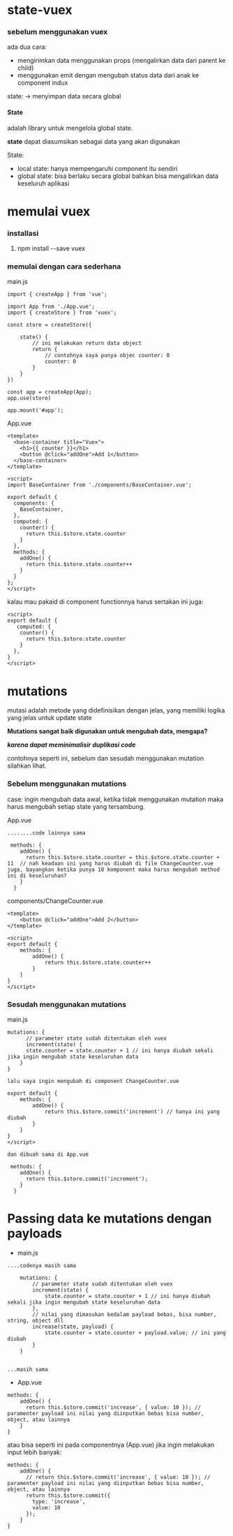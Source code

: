 # state-vuex

### sebelum menggunakan vuex
ada dua cara:
- mengirimkan data menggunakan props (mengalirkan data dari parent ke child)
- menggunakan emit dengan mengubah status data dari anak ke component indux

state: -> menyimpan data secara global

#### State
adalah library untuk mengelola global state.

**state** dapat diasumsikan sebagai data yang akan digunakan

State:
- local state: hanya mempengaruhi component itu sendiri
- global state: bisa berlaku secara global bahkan bisa mengalirkan data keseluruh aplikasi


# memulai vuex
### installasi
1. npm install --save vuex

### memulai dengan cara sederhana

main.js

```
import { createApp } from 'vue';

import App from './App.vue';
import { createStore } from 'vuex';

const store = createStore({

    state() {
        // ini melakukan return data object
        return {
            // contohnya saya punya objec counter: 0
            counter: 0
        }
    }
})

const app = createApp(App);
app.use(store)

app.mount('#app');
```

App.vue

```
<template>
  <base-container title="Vuex">
    <h1>{{ counter }}</h1>
    <button @click="addOne">Add 1</button>
  </base-container>
</template>

<script>
import BaseContainer from './components/BaseContainer.vue';

export default {
  components: {
    BaseContainer,
  },
  computed: {
    counter() {
      return this.$store.state.counter
    }
  },
  methods: {
    addOne() {
      return this.$store.state.counter++
    }
  }
};
</script>
```

kalau mau pakaid di component functionnya harus sertakan ini juga:

```
<script>
export default {
   computed: {
    counter() {
      return this.$store.state.counter
    }
  },
}
</script>
```

# mutations
mutasi adalah metode yang didefinisikan dengan jelas, yang memiliki logika yang jelas untuk update state

**Mutations sangat baik digunakan untuk mengubah data, mengapa?**

***karena dapat meminimalisir duplikasi code***

contohnya seperti ini, sebelum dan sesudah menggunakan mutation silahkan lihat.

### Sebelum menggunakan mutations

case:
ingin mengubah data awal, ketika tidak menggunakan mutation maka harus mengubah setiap state yang tersambung.

App.vue

```
........code lainnya sama

 methods: {
    addOne() {
      return this.$store.state.counter = this.$store.state.counter + 11  // nah keadaan ini yang harus diubah di file ChangeCounter.vue juga, bayangkan ketika punya 10 komponent maka harus mengubah method ini di keseluruhan?
    }
  }
```
components/ChangeCounter.vue
```
<template>
    <button @click="addOne">Add 2</button>
</template>

<script>
export default {
    methods: {
        addOne() {
            return this.$store.state.counter++
        }
    }
}
</script>
```

### Sesudah menggunakan mutations

main.js
```
mutations: {
      // parameter state sudah ditentukan oleh vuex
      increment(state) {
      state.counter = state.counter + 1 // ini hanya diubah sekali jika ingin mengubah state keseluruhan data
    }
}

lalu saya ingin mengubah di component ChangeCounter.vue

export default {
    methods: {
        addOne() {
            return this.$store.commit('increment') // hanya ini yang diubah
        }
    }
}
</script>

dan dibuah sama di App.vue

 methods: {
    addOne() {
      return this.$store.commit('increment');
    }
  }
```

# Passing data ke mutations dengan payloads

* main.js
```
....codenya masih sama

    mutations: {
        // parameter state sudah ditentukan oleh vuex
        increment(state) {
            state.counter = state.counter + 1 // ini hanya diubah sekali jika ingin mengubah state keseluruhan data
        },
        // nilai yang dimasukan kedalam payload bebas, bisa number, string, object dll
        increase(state, payload) {
            state.counter = state.counter + payload.value; // ini yang diubah
        }
    }


...masih sama

```

* App.vue

```
methods: {
    addOne() {
      return this.$store.commit('increase', { value: 10 }); // paramenter payload ini nilai yang diinputkan bebas bisa number, object, atau lainnya
    }
}
```

atau bisa seperti ini pada componentnya (App.vue) jika ingin melakukan input lebih banyak:

```
methods: {
    addOne() {
      // return this.$store.commit('increase', { value: 10 }); // paramenter payload ini nilai yang diinputkan bebas bisa number, object, atau lainnya
      return this.$store.commit({
        type: 'increase',
        value: 10
      });
    }
}
```

